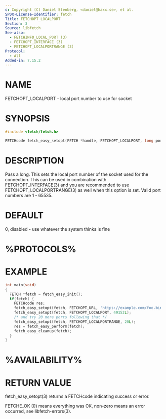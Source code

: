 ```yaml
---
c: Copyright (C) Daniel Stenberg, <daniel@haxx.se>, et al.
SPDX-License-Identifier: fetch
Title: FETCHOPT_LOCALPORT
Section: 3
Source: libfetch
See-also:
  - FETCHINFO_LOCAL_PORT (3)
  - FETCHOPT_INTERFACE (3)
  - FETCHOPT_LOCALPORTRANGE (3)
Protocol:
  - All
Added-in: 7.15.2
---
```


# NAME

FETCHOPT_LOCALPORT - local port number to use for socket

# SYNOPSIS

~~~c
#include <fetch/fetch.h>

FETCHcode fetch_easy_setopt(FETCH *handle, FETCHOPT_LOCALPORT, long port);
~~~

# DESCRIPTION

Pass a long. This sets the local port number of the socket used for the
connection. This can be used in combination with FETCHOPT_INTERFACE(3)
and you are recommended to use FETCHOPT_LOCALPORTRANGE(3) as well when
this option is set. Valid port numbers are 1 - 65535.

# DEFAULT

0, disabled - use whatever the system thinks is fine

# %PROTOCOLS%

# EXAMPLE

~~~c
int main(void)
{
  FETCH *fetch = fetch_easy_init();
  if(fetch) {
    FETCHcode res;
    fetch_easy_setopt(fetch, FETCHOPT_URL, "https://example.com/foo.bin");
    fetch_easy_setopt(fetch, FETCHOPT_LOCALPORT, 49152L);
    /* and try 20 more ports following that */
    fetch_easy_setopt(fetch, FETCHOPT_LOCALPORTRANGE, 20L);
    res = fetch_easy_perform(fetch);
    fetch_easy_cleanup(fetch);
  }
}
~~~

# %AVAILABILITY%

# RETURN VALUE

fetch_easy_setopt(3) returns a FETCHcode indicating success or error.

FETCHE_OK (0) means everything was OK, non-zero means an error occurred, see
libfetch-errors(3).

